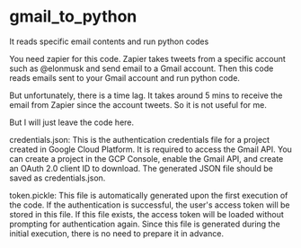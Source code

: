 # gmail_to_python

It reads specific email contents and run python codes

You need zapier for this code.
Zapier takes tweets from a specific account such as @elonmusk and send email to a Gmail account.
Then this code reads emails sent to your Gmail account and run python code.

But unfortunately, there is a time lag.
It takes around 5 mins to receive the email from Zapier since the account tweets.
So it is not useful for me.

But I will just leave the code here.

credentials.json: This is the authentication credentials file for a project created in Google Cloud Platform. It is required to access the Gmail API. You can create a project in the GCP Console, enable the Gmail API, and create an OAuth 2.0 client ID to download. The generated JSON file should be saved as credentials.json.

token.pickle: This file is automatically generated upon the first execution of the code. If the authentication is successful, the user's access token will be stored in this file. If this file exists, the access token will be loaded without prompting for authentication again. Since this file is generated during the initial execution, there is no need to prepare it in advance.
